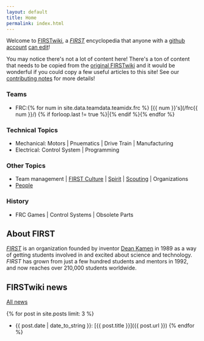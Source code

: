 ```yaml
---
layout: default
title: Home
permalink: index.html
---
```


Welcome to [FIRSTwiki](/docs/about/), a _[FIRST](/wiki/first)_ encyclopedia that
anyone with a [github account](https://github.com/join) [can
edit](/docs/contributing)!

<div class="alert alert-info">
You may notice there's not a lot of content here! There's a ton of content that needs to be copied
from the <a href="https://github.com/firstwiki/original_archive" class="alert-link">original FIRSTwiki</a>
and it would be wonderful if you could copy a few useful articles to this site! See our
<a class="alert-link" href="/docs/contributing">contributing notes</a> for more details!
</div>

### Teams

* FRC:{% for num in site.data.teamdata.teamidx.frc %} [{{ num }}'s](/frc{{ num }}/) {% if forloop.last != true %}\|{% endif %}{% endfor %}

### Technical Topics

* Mechanical:
Motors \|
Pnuematics \|
Drive Train \|
Manufacturing
* Electrical: 
Control System \|
Programming


### Other Topics

* Team management \|
[FIRST Culture](/wiki/first-culture) \|
[Spirit](/wiki/spirit) \|
[Scouting](/wiki/scouting) \|
Organizations
* [People](/wiki/people)

### History

* FRC Games \| Control Systems \| Obsolete Parts

  
About FIRST
-----------

_[FIRST](/wiki/first)_ is an organization founded by inventor [Dean
Kamen](/wiki/dean-kamen) in 1989 as a way of getting students involved in and
excited about science and technology. _FIRST_ has grown from just a few hundred
students and mentors in 1992, and now reaches over 210,000 students worldwide.

FIRSTwiki news
--------------

[All news](/news/)

{% for post in site.posts limit: 3 %}
* {{ post.date | date_to_string }}: [{{ post.title }}]({{ post.url }})
{% endfor %}


